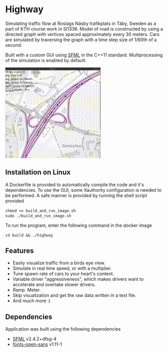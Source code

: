 # Highway
Simulating traffic flow at Roslags Näsby trafikplats in Täby, Sweden as a part of KTH course work in SI1336. Model of road is constructed by using a directed graph with vertices spaced approximately every 30
meters. Cars are simulated by traversing the graph with a time step size of 1/60th of a second.
 
Built with a *custom* GUI using [SFML](https://github.com/SFML/SFML) in the C++11 standard. Multiprocessing of the simulation is enabled by default. 

<img src=latex/animation.gif width=300>

## Installation on Linux
A Dockerfile is provided to automatically compile the code and it's dependencies. To use the GUI, some Xauthority configuration is needed to be performed. A safe manner is provided by running the shell script provided

```
chmod +x build_and_run_image.sh
sudo ./build_and_run_image.sh
```

To run the program, enter the following command in the docker image
```
cd build && ./highway
```

## Features
- Easily visualize traffic from a birds eye view.
- Simulate in real time speed, or with a multiplier.
- Tune spawn rate of cars to your heart's content.
- Variable driver "aggressiveness", which makes drivers want to accelerate and overtake slower drivers.
- Ramp. Meter.
- Skip visualization and get the raw data written in a text file.
- And much more :)

## Dependencies
Application was built using the following dependencies

- [SFML](https://github.com/SFML/SFML) v2.4.2+dfsg-4
- [fonts-open-sans](https://packages.debian.org/sid/fonts-open-sans) v1.11-1

